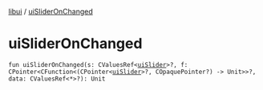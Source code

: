[libui](index.md) / [uiSliderOnChanged](./ui-slider-on-changed.md)

# uiSliderOnChanged

`fun uiSliderOnChanged(s: CValuesRef<`[`uiSlider`](ui-slider.md)`>?, f: CPointer<CFunction<(CPointer<`[`uiSlider`](ui-slider.md)`>?, COpaquePointer?) -> Unit>>?, data: CValuesRef<*>?): Unit`